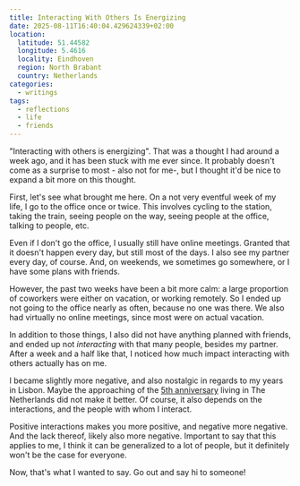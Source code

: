 ```yaml
---
title: Interacting With Others Is Energizing
date: 2025-08-11T16:40:04.429624339+02:00
location:
  latitude: 51.44582
  longitude: 5.4616
  locality: Eindhoven
  region: North Brabant
  country: Netherlands
categories:
  - writings
tags:
  - reflections
  - life
  - friends
---
```


"Interacting with others is energizing". That was a thought I had around a week ago, and it has been stuck with me ever since. It probably doesn't come as a surprise to most - also not for me-, but I thought it'd be nice to expand a bit more on this thought.

<!--more-->

First, let's see what brought me here. On a not very eventful week of my life, I go to the office once or twice. This involves cycling to the station, taking the train, seeing people on the way, seeing people at the office, talking to people, etc.

Even if I don't go the office, I usually still have online meetings. Granted that it doesn't happen every day, but still most of the days. I also see my partner every day, of course. And, on weekends, we sometimes go somewhere, or I have some plans with friends.

However, the past two weeks have been a bit more calm: a large proportion of coworkers were either on vacation, or working remotely. So I ended up not going to the office nearly as often, because no one was there. We also had virtually no online meetings, since most were on actual vacation.

In addition to those things, I also did not have anything planned with friends, and ended up not *interacting* with that many people, besides my partner. After a week and a half like that, I noticed how much impact interacting with others actually has on me.

I became slightly more negative, and also nostalgic in regards to my years in Lisbon. Maybe the approaching of the [5th anniversary](/2025/08/06/road-to-eindhoven/) living in The Netherlands did not make it better. Of course, it also depends on the interactions, and the people with whom I interact.

Positive interactions makes you more positive, and negative more negative. And the lack thereof, likely also more negative. Important to say that this applies to me, I think it can be generalized to a lot of people, but it definitely won't be the case for everyone.

Now, that's what I wanted to say. Go out and say hi to someone!
